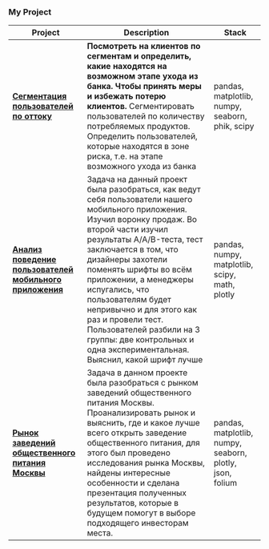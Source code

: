 ### My Project


| Project | Description | Stack |
| --- | --- | --- |
| [**Сегментация пользователей по оттоку**](https://github.com/popoveg/Data_Analysis/blob/main/Final_Project/Final_Project.ipynb)  | **Посмотреть на клиентов по сегментам и определить, какие находятся на возможном этапе ухода из банка. Чтобы принять меры и избежать потерю клиентов.** Сегментировать пользователей по количеству потребляемых продуктов. Определить пользователей, которые находятся в зоне риска, т.е. на этапе возможного ухода из банка | pandas, matplotlib, numpy, seaborn, phik, scipy |
| [**Анализ поведение пользователей мобильного приложения**](https://github.com/popoveg/Data_Analysis/blob/main/Mobile_app/Mobile_app.ipynb) | Задача на данный проект была разобраться, как ведут себя пользователи нашего мобильного приложения. Изучил воронку продаж. Во второй части изучил результаты A/A/B-теста, тест заключается в том, что дизайнеры захотели поменять шрифты во всём приложении, а менеджеры испугались, что пользователям будет непривычно и для этого как раз и провели тест. Пользователей разбили на 3 группы: две контрольных и одна экспериментальная. Выяснил, какой шрифт лучше | pandas, numpy, matplotlib, scipy, math, plotly |
| [**Рынок заведений общественного питания Москвы**](https://github.com/popoveg/Data_Analysis/blob/main/Moscow_Catering/Moscow_Catering.ipynb)  | Задача в данном проекте была разобраться с рынком заведений общественного питания Москвы. Проанализировать рынок и выяснить, где и какое лучше всего открыть заведение общественного питания, для этого был проведено исследования рынка Москвы, найдены интересные особенности и сделана презентация полученных результатов, которые в будущем помогут в выборе подходящего инвесторам места.| pandas, matplotlib, numpy, seaborn, plotly, json, folium  |


